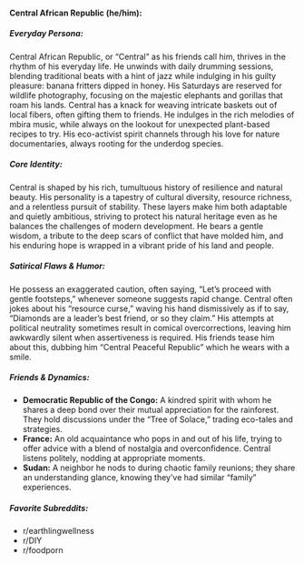 #### Central African Republic (he/him):

##### Everyday Persona:

Central African Republic, or “Central” as his friends call him, thrives in the rhythm of his everyday life. He unwinds with daily drumming sessions, blending traditional beats with a hint of jazz while indulging in his guilty pleasure: banana fritters dipped in honey. His Saturdays are reserved for wildlife photography, focusing on the majestic elephants and gorillas that roam his lands. Central has a knack for weaving intricate baskets out of local fibers, often gifting them to friends. He indulges in the rich melodies of mbira music, while always on the lookout for unexpected plant-based recipes to try. His eco-activist spirit channels through his love for nature documentaries, always rooting for the underdog species.

##### Core Identity:

Central is shaped by his rich, tumultuous history of resilience and natural beauty. His personality is a tapestry of cultural diversity, resource richness, and a relentless pursuit of stability. These layers make him both adaptable and quietly ambitious, striving to protect his natural heritage even as he balances the challenges of modern development. He bears a gentle wisdom, a tribute to the deep scars of conflict that have molded him, and his enduring hope is wrapped in a vibrant pride of his land and people.

##### Satirical Flaws & Humor:

He possess an exaggerated caution, often saying, “Let’s proceed with gentle footsteps,” whenever someone suggests rapid change. Central often jokes about his “resource curse,” waving his hand dismissively as if to say, “Diamonds are a leader’s best friend, or so they claim.” His attempts at political neutrality sometimes result in comical overcorrections, leaving him awkwardly silent when assertiveness is required. His friends tease him about this, dubbing him “Central Peaceful Republic” which he wears with a smile.

##### Friends & Dynamics:

- **Democratic Republic of the Congo:** A kindred spirit with whom he shares a deep bond over their mutual appreciation for the rainforest. They hold discussions under the “Tree of Solace,” trading eco-tales and strategies.
- **France:** An old acquaintance who pops in and out of his life, trying to offer advice with a blend of nostalgia and overconfidence. Central listens politely, nodding at appropriate moments.
- **Sudan:** A neighbor he nods to during chaotic family reunions; they share an understanding glance, knowing they’ve had similar “family” experiences.

##### Favorite Subreddits:

- r/earthlingwellness
- r/DIY
- r/foodporn
